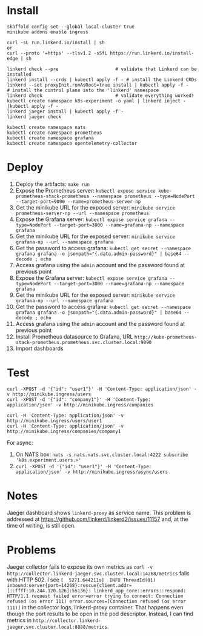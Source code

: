 Install
=======

```
skaffold config set --global local-cluster true
minikube addons enable ingress

curl -sL run.linkerd.io/install | sh
or
curl --proto '=https' --tlsv1.2 -sSfL https://run.linkerd.io/install-edge | sh

linkerd check --pre                     # validate that Linkerd can be installed
linkerd install --crds | kubectl apply -f - # install the Linkerd CRDs
linkerd --set proxyInit.runAsRoot=true install | kubectl apply -f -    # install the control plane into the 'linkerd' namespace
linkerd check                           # validate everything worked!
kubectl create namespace k8s-experiment -o yaml | linkerd inject -|kubectl apply -f -
linkerd jaeger install | kubectl apply -f -
linkerd jaeger check

kubectl create namespace nats
kubectl create namespace prometheus
kubectl create namespace grafana
kubectl create namespace opentelemetry-collector
```

Deploy
=======

1. Deploy the artifacts: `make run`
2. Expose the Prometheus server: `kubectl expose service kube-prometheus-stack-prometheus --namespace prometheus --type=NodePort --target-port=9090 --name=prometheus-server-np`
3. Get the minikube URL for the exposed server: `minikube service prometheus-server-np --url --namespace prometheus`
4. Expose the Grafana server: `kubectl expose service grafana --type=NodePort --target-port=3000 --name=grafana-np --namespace grafana`
5. Get the minikube URL for the exposed server: `minikube service grafana-np --url --namespace grafana`
6. Get the password to access grafana: `kubectl get secret --namespace grafana grafana -o jsonpath="{.data.admin-password}" | base64 --decode ; echo`
7. Access grafana using the `admin` account and the password found at previous point
4. Expose the Grafana server: `kubectl expose service grafana --type=NodePort --target-port=3000 --name=grafana-np --namespace grafana`
5. Get the minikube URL for the exposed server: `minikube service grafana-np --url --namespace grafana`
6. Get the password to access grafana: `kubectl get secret --namespace grafana grafana -o jsonpath="{.data.admin-password}" | base64 --decode ; echo`
7. Access grafana using the `admin` account and the password found at previous point
8. Install Prometheus datasource to Grafana, URL `http://kube-prometheus-stack-prometheus.prometheus.svc.cluster.local:9090`
9. Import dashboards

Test
====

```
curl -XPOST -d '{"id": "user1"}' -H 'Content-Type: application/json' -v http://minikube.ingress/users
curl -XPOST -d '{"id": "company1"}' -H 'Content-Type: application/json' -v http://minikube.ingress/companies

curl -H 'Content-Type: application/json' -v http://minikube.ingress/users/user1
curl -H 'Content-Type: application/json' -v http://minikube.ingress/companies/company1
```

For async:

1. On NATS box:
   `nats -s nats.nats.svc.cluster.local:4222 subscribe 'k8s.experiment.users.>'`
2. `curl -XPOST -d '{"id": "user1"}' -H 'Content-Type: application/json' -v http://minikube.ingress/async/users`

Notes
=====
Jaeger dashboard shows `linkerd-proxy` as service name.
This problem is addressed at https://github.com/linkerd/linkerd2/issues/11157 and, at the time of writing, is still open.

Problems
========
Jaeger collector fails to expose its own metrics as `curl -v http://collector.linkerd-jaeger.svc.cluster.local:14268/metrics` fails with HTTP 502. I see `[  5271.644211s]  INFO ThreadId(01) inbound:server{port=14268}:rescue{client.addr=[::ffff:10.244.120.126]:55136}: linkerd_app_core::errors::respond: HTTP/1.1 request failed error=error trying to connect: Connection refused (os error 111) error.sources=[Connection refused (os error 111)]` in the collector logs, linkerd-proxy container. That happens even though the port results to be open in the pod descriptor.
Instead, I can find metrics in `http://collector.linkerd-jaeger.svc.cluster.local:8888/metrics`.

